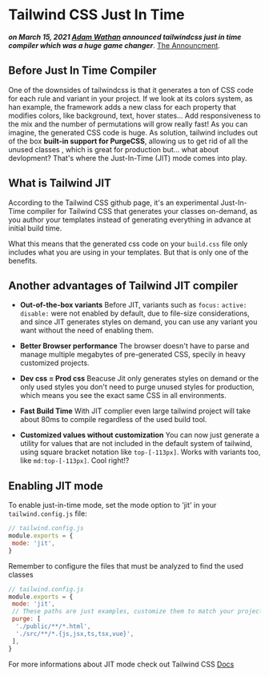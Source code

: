 # Tailwind CSS Just In Time

***on March 15, 2021 [Adam Wathan](https://adamwathan.me) announced tailwindcss just in time compiler which was a huge game changer***. [The Announcment](https://twitter.com/adamwathan/status/1371505992840663051?ref_src=twsrc%5Etfw%7Ctwcamp%5Etweetembed%7Ctwterm%5E1371505992840663051%7Ctwgr%5E%7Ctwcon%5Es1_&amp;ref_url=https%3A%2F%2Fdaily.dev%2Fblog%2Feverything-you-need-to-know-about-tailwind-css-jit-compiler).

## Before Just In Time Compiler

One of the downsides of tailwindcss is that it generates a ton of CSS code for each rule and variant in your project. If we look at its colors system, as han example, the framework adds a new class for each property that modifies colors, like background, text, hover states... Add responsiveness to the mix and the number of permutations will grow really fast! As you can imagine, the generated CSS code is huge. As solution, tailwind includes out of the box **built-in support for PurgeCSS**, allowing us to get rid of all the unused classes , which is great for production but... what about devlopment? That's where the Just-In-Time (JIT) mode comes into play. 
 
## What is Tailwind JIT

According to the Tailwind CSS github page, it's an experimental Just-In-Time compiler for Tailwind CSS that generates your classes on-demand, as you author your templates instead of generating everything in advance at initial build time.

What this means that the generated css code on your `build.css` file only includes what you are using in your templates. But that is only one of the benefits.

## Another advantages of Tailwind JIT compiler

- **Out-of-the-box variants**
    Before JIT, variants such as `focus:` `active:` `disable:` were not enabled by default, due to file-size considerations, and since JIT generates styles on demand, you can use any variant you want without the need of enabling them.

- **Better Browser performance**
    The browser doesn't have to parse and manage multiple megabytes of pre-generated CSS, specily in heavy customized projects.

- **Dev css = Prod css**
    Beacuse Jit only generates styles on demand or the only used styles you don't need to purge unused styles for production, which means you see the exact same CSS in all environments.

- **Fast Build Time**
    With JIT complier even large tailwind project will take about 80ms to compile regardless of the used build tool.
    
- **Customized values without customization**
    You can now just generate a utility for values that are not included in the default system of tailwind, using square bracket notation like `top-[-113px]`. Works with variants too, like `md:top-[-113px]`. Cool right!?
    
## Enabling JIT mode

To enable just-in-time mode, set the mode option to 'jit' in your `tailwind.config.js` file:
```js
// tailwind.config.js
module.exports = {
 mode: 'jit',
}
```

Remember to configure the files that must be analyzed to find the used classes
```js
// tailwind.config.js
module.exports = {
 mode: 'jit',
 // These paths are just examples, customize them to match your project structure
 purge: [
  './public/**/*.html',
  './src/**/*.{js,jsx,ts,tsx,vue}',
 ],
}
```

For more informations about JIT mode check out Tailwind CSS [Docs](https://tailwindcss.com/docs/just-in-time-mode)
